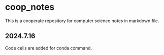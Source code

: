 # coop_notes
This is a cooperate repository for computer science notes in markdown file.

## 2024.7.16 
Code cells are added for conda command.
